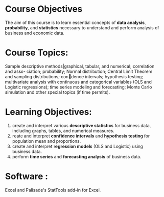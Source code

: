 
# Course Objectives
The aim of this course is to learn essential concepts of **data analysis**, **probability**,
and **statistics** necessary to understand and perform analysis of business and economic data.

# Course Topics: 
Sample descriptive methods|graphical, tabular, and numerical; correlation and asso-
ciation; probability; Normal distribution; Central Limit Theorem and sampling distributions; condence
intervals; hypothesis testing; multivariate analysis with continuous and categorical variables (OLS and
Logistic regressions); time series modeling and forecasting; Monte Carlo simulation and other special
topics (if time permits).

# Learning Objectives:
1. create and interpret various **descriptive statistics** for business data, including graphs, tables, and numerical measures.
2. reate and interpret **confidence intervals** and **hypothesis testing** for population mean and proportions.
3. create and interpret **regression models** (OLS and Logistic) using business data.
4. perform **time series** and **forecasting analysis** of business data.

# Software : 
Excel and Palisade's StatTools add-in for Excel.
